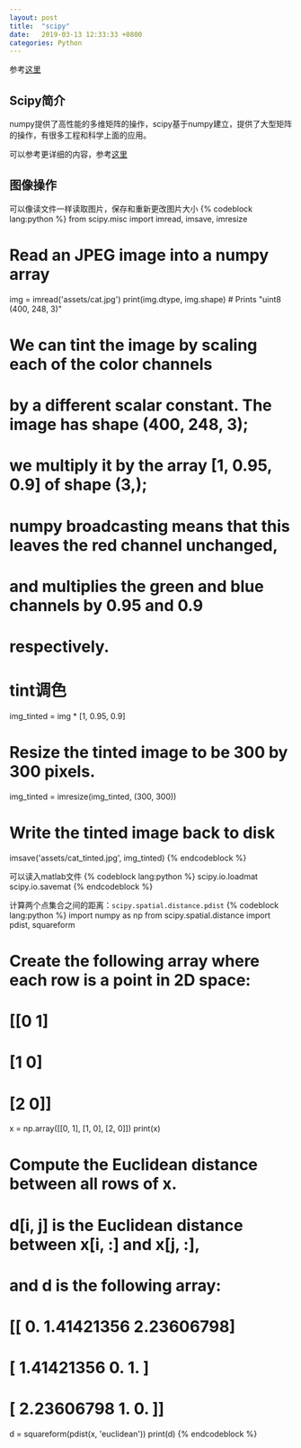 ```yaml
---
layout: post
title:  "scipy"
date:   2019-03-13 12:33:33 +0800
categories: Python
---
```


参考[这里](https://github.com/cs231n/cs231n.github.io/blob/master/python-numpy-tutorial.md)

## Scipy简介

numpy提供了高性能的多维矩阵的操作，scipy基于numpy建立，提供了大型矩阵的操作，有很多工程和科学上面的应用。

可以参考更详细的内容，参考[这里](https://docs.scipy.org/doc/scipy/reference/index.html)

## 图像操作

可以像读文件一样读取图片，保存和重新更改图片大小
{% codeblock lang:python %}
from scipy.misc import imread, imsave, imresize

<!-- more -->
# Read an JPEG image into a numpy array
img = imread('assets/cat.jpg')
print(img.dtype, img.shape)  # Prints "uint8 (400, 248, 3)"

# We can tint the image by scaling each of the color channels
# by a different scalar constant. The image has shape (400, 248, 3);
# we multiply it by the array [1, 0.95, 0.9] of shape (3,);
# numpy broadcasting means that this leaves the red channel unchanged,
# and multiplies the green and blue channels by 0.95 and 0.9
# respectively.
# tint调色
img_tinted = img * [1, 0.95, 0.9]

# Resize the tinted image to be 300 by 300 pixels.
img_tinted = imresize(img_tinted, (300, 300))

# Write the tinted image back to disk
imsave('assets/cat_tinted.jpg', img_tinted)
{% endcodeblock %}

可以读入matlab文件
{% codeblock lang:python %}
scipy.io.loadmat
scipy.io.savemat
{% endcodeblock %}

计算两个点集合之间的距离：`scipy.spatial.distance.pdist`
{% codeblock lang:python %}
import numpy as np
from scipy.spatial.distance import pdist, squareform

# Create the following array where each row is a point in 2D space:
# [[0 1]
#  [1 0]
#  [2 0]]
x = np.array([[0, 1], [1, 0], [2, 0]])
print(x)

# Compute the Euclidean distance between all rows of x.
# d[i, j] is the Euclidean distance between x[i, :] and x[j, :],
# and d is the following array:
# [[ 0.          1.41421356  2.23606798]
#  [ 1.41421356  0.          1.        ]
#  [ 2.23606798  1.          0.        ]]
d = squareform(pdist(x, 'euclidean'))
print(d)
{% endcodeblock %}